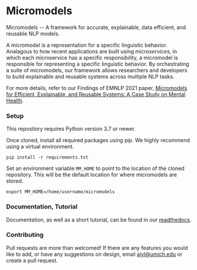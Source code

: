 # Micromodels

Micromodels -- A framework for accurate, explainable, data efficient, and reusable NLP models.

A micromodel is a representation for a specific linguistic behavior.
Analagous to how recent applications are built using *microservices*, in which each microservice has a specific responsibility, a micromodel is responsible for representing a specific linguistic behavior.
By orchestrating a suite of micromodels, our framework allows researchers and developers to build explainable and reusable systems across multiple NLP tasks.

For more details, refer to our Findings of EMNLP 2021 paper, [Micromodels for Efficient, Explainable, and Reusable Systems: A Case Study on Mental Health](https://arxiv.org/pdf/2109.13770.pdf).


### Setup

This repository requires Python version 3.7 or newer. 

Once cloned, install all required packages using pip. We highly recommend using a virtual environment.

`pip install -r requirements.txt`

Set an environment variable `MM_HOME` to point to the location of the cloned repository.
This will be the default location for where micromodels are stored. 

`export MM_HOME=/home/username/micromodels`


### Documentation, Tutorial

Documentation, as well as a short tutorial, can be found in our [readthedocs](https://nlpmicromodels.readthedocs.io/en/latest/index.html).


### Contributing

Pull requests are more than welcomed!
If there are any features you would like to add, or have any suggestions on design, email ajyl@umich.edu or create a pull request.
